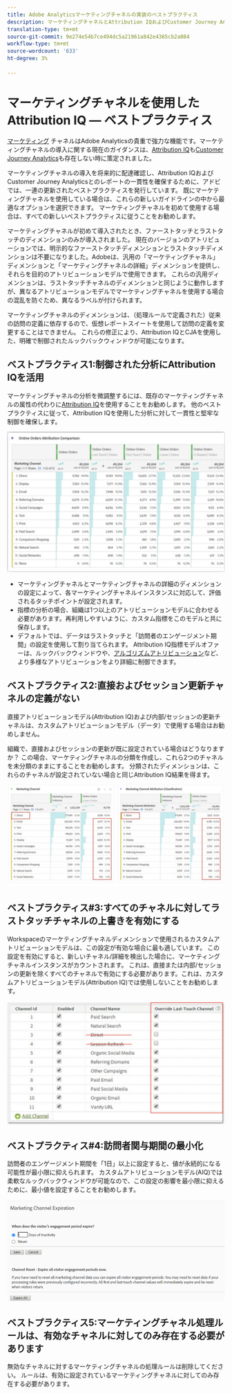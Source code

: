 ```yaml
---
title: Adobe Analyticsマーケティングチャネルの実装のベストプラクティス
description: マーケティングチャネルとAttribution IQおよびCustomer Journey Analyticsを使用するためのベストプラクティスの更新
translation-type: tm+mt
source-git-commit: 9e274e54b7ce494dc5a21961a842e4365cb2a084
workflow-type: tm+mt
source-wordcount: '633'
ht-degree: 3%

---
```



# マーケティングチャネルを使用したAttribution IQ — ベストプラクティス

[マーケティング](/help/components/c-marketing-channels/c-getting-started-mchannel.md) チャネルはAdobe Analyticsの貴重で強力な機能です。マーケティングチャネルの導入に関する現在のガイダンスは、[Attribution IQ](https://experienceleague.adobe.com/docs/analytics/analyze/analysis-workspace/attribution/overview.html?lang=en#analysis-workspace)も[Customer Journey Analytics](https://experienceleague.adobe.com/docs/analytics-platform/using/cja-usecases/marketing-channels.html?lang=ja#cja-usecases)も存在しない時に策定されました。

マーケティングチャネルの導入を将来的に配達確認し、Attribution IQおよびCustomer Journey Analyticsとのレポートの一貫性を確保するために、アドビでは、一連の更新されたベストプラクティスを発行しています。 既にマーケティングチャネルを使用している場合は、これらの新しいガイドラインの中から最適なオプションを選択できます。 マーケティングチャネルを初めて使用する場合は、すべての新しいベストプラクティスに従うことをお勧めします。

マーケティングチャネルが初めて導入されたとき、ファーストタッチとラストタッチのディメンションのみが導入されました。 現在のバージョンのアトリビューションでは、明示的なファーストタッチディメンションとラストタッチディメンションは不要になりました。Adobeは、汎用の「マーケティングチャネル」ディメンションと「マーケティングチャネルの詳細」ディメンションを提供し、それらを目的のアトリビューションモデルで使用できます。 これらの汎用ディメンションは、ラストタッチチャネルのディメンションと同じように動作しますが、異なるアトリビューションモデルでマーケティングチャネルを使用する場合の混乱を防ぐため、異なるラベルが付けられます。

マーケティングチャネルのディメンションは、（処理ルールで定義された）従来の訪問の定義に依存するので、仮想レポートスイートを使用して訪問の定義を変更することはできません。 これらの修正により、Attribution IQとCJAを使用した、明確で制御されたルックバックウィンドウが可能になります。

## ベストプラクティス1:制御された分析にAttribution IQを活用

マーケティングチャネルの分析を微調整するには、既存のマーケティングチャネルの属性の代わりに[Attribution IQ](https://experienceleague.adobe.com/docs/analytics/analyze/analysis-workspace/attribution/overview.html?lang=en#analysis-workspace)を使用することをお勧めします。 他のベストプラクティスに従って、Attribution IQを使用した分析に対して一貫性と堅牢な制御を確保します。

![](assets/attribution.png)

* マーケティングチャネルとマーケティングチャネルの詳細のディメンションの設定によって、各マーケティングチャネルインスタンスに対応して、評価されるタッチポイントが設定されます。
* 指標の分析の場合、組織は1つ以上のアトリビューションモデルに合わせる必要があります。再利用しやすいように、カスタム指標をこのモデルと共に保存します。
* デフォルトでは、データはラストタッチと「訪問者のエンゲージメント期間」の設定を使用して割り当てられます。 Attribution IQ指標モデルオファーは、ルックバックウィンドウや、[アルゴリズムアトリビューション](https://experienceleague.adobe.com/docs/analytics/analyze/analysis-workspace/attribution/algorithmic.html?lang=en#analysis-workspace)など、より多様なアトリビューションをより詳細に制御できます。

## ベストプラクティス2:直接およびセッション更新チャネルの定義がない

直接アトリビューションモデル(Attribution IQ)および内部/セッションの更新チャネルは、カスタムアトリビューションモデル（データ）で使用する場合はお勧めしません。

組織で、直接およびセッションの更新が既に設定されている場合はどうなりますか？ この場合、マーケティングチャネルの分類を作成し、これら2つのチャネルを未分類のままにすることをお勧めします。 分類されたディメンションは、これらのチャネルが設定されていない場合と同じAttribution IQ結果を得ます。

![](assets/direct-session-refresh.png)

## ベストプラクティス#3:すべてのチャネルに対してラストタッチチャネルの上書きを有効にする

Workspaceのマーケティングチャネルディメンションで使用されるカスタムアトリビューションモデルは、この設定が有効な場合に最も適しています。 この設定を有効にすると、新しいチャネル/詳細を検出した場合に、マーケティングチャネルインスタンスがカウントされます。 これは、直接または内部/セッションの更新を除くすべてのチャネルで有効にする必要があります。これは、カスタムアトリビューションモデル(Attribution IQ)では使用しないことをお勧めします。

![](assets/override.png)

## ベストプラクティス#4:訪問者関与期間の最小化

訪問者のエンゲージメント期間を「1日」以上に設定すると、値が永続的になる可能性が最小限に抑えられます。 カスタムアトリビューションモデル(AIQ)では柔軟なルックバックウィンドウが可能なので、この設定の影響を最小限に抑えるために、最小値を設定することをお勧めします。

![](assets/expiration.png)

## ベストプラクティス5:マーケティングチャネル処理ルールは、有効なチャネルに対してのみ存在する必要があります

無効なチャネルに対するマーケティングチャネルの処理ルールは削除してください。 ルールは、有効に設定されているマーケティングチャネルに対してのみ存在する必要があります。
